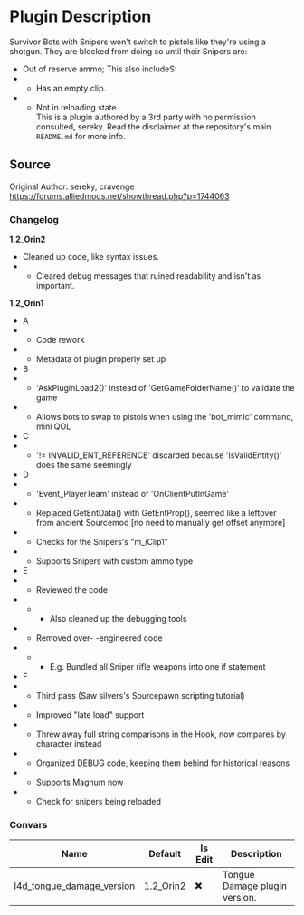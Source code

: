 # Plugin Description
Survivor Bots with Snipers won't switch to pistols like they're using a shotgun. They are blocked from doing so until their Snipers are:
- Out of reserve ammo; This also includeS:
- - Has an empty clip.
- - Not in reloading state.<br>
This is a plugin authored by a 3rd party with no permission consulted, sereky. Read the disclaimer at the repository's main `README.md` for more info.

## Source
Original Author: sereky, cravenge
https://forums.alliedmods.net/showthread.php?p=1744063

### Changelog
__1.2_Orin2__
- Cleaned up code, like syntax issues.
- - Cleared debug messages that ruined readability and isn't as important.

__1.2_Orin1__
- A
- - Code rework
- - Metadata of plugin properly set up
- B
- - 'AskPluginLoad2()' instead of 'GetGameFolderName()' to validate the game
- - Allows bots to swap to pistols when using the 'bot_mimic' command, mini QOL
- C
- - '!= INVALID_ENT_REFERENCE' discarded because 'IsValidEntity()' does the same seemingly
- D
- - 'Event_PlayerTeam' instead of 'OnClientPutInGame'
- - Replaced GetEntData() with GetEntProp(), seemed like a leftover from ancient Sourcemod [no need to manually get offset anymore]
- - Checks for the Snipers's "m_iClip1"
- - Supports Snipers with custom ammo type
- E
- - Reviewed the code
- - - Also cleaned up the debugging tools
- - Removed over- -engineered code
- - - E.g. Bundled all Sniper rifle weapons into one if statement
- F
- - Third pass (Saw silvers's Sourcepawn scripting tutorial)
- - Improved "late load" support
- - Threw away full string comparisons in the Hook, now compares by character instead
- - Organized DEBUG code, keeping them behind for historical reasons
- - Supports Magnum now
- - Check for snipers being reloaded

### Convars

| 		  Name           		|  Default	|    Is Edit	| Description |
| -----------------------------	| --------- | -------------	| ----------- |
| l4d_tongue_damage_version		| 1.2_Orin2	|	  ✖️		| Tongue Damage plugin version. |
